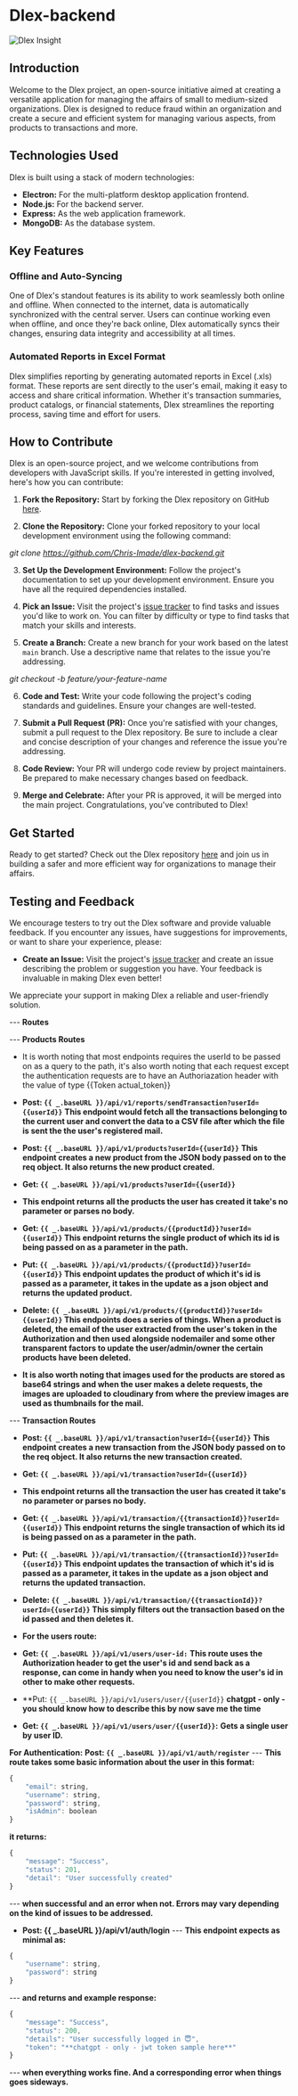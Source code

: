 # Dlex-backend

![Dlex Insight](./assets/images/dlex.png)

## Introduction

Welcome to the Dlex project, an open-source initiative aimed at creating a versatile application for managing the affairs of small to medium-sized organizations. Dlex is designed to reduce fraud within an organization and create a secure and efficient system for managing various aspects, from products to transactions and more.

## Technologies Used

Dlex is built using a stack of modern technologies:

- **Electron:** For the multi-platform desktop application frontend.
- **Node.js:** For the backend server.
- **Express:** As the web application framework.
- **MongoDB:** As the database system.

## Key Features

### Offline and Auto-Syncing

One of Dlex's standout features is its ability to work seamlessly both online and offline. When connected to the internet, data is automatically synchronized with the central server. Users can continue working even when offline, and once they're back online, Dlex automatically syncs their changes, ensuring data integrity and accessibility at all times.

### Automated Reports in Excel Format

Dlex simplifies reporting by generating automated reports in Excel (.xls) format. These reports are sent directly to the user's email, making it easy to access and share critical information. Whether it's transaction summaries, product catalogs, or financial statements, Dlex streamlines the reporting process, saving time and effort for users.

## How to Contribute

Dlex is an open-source project, and we welcome contributions from developers with JavaScript skills. If you're interested in getting involved, here's how you can contribute:

1. **Fork the Repository:** Start by forking the Dlex repository on GitHub [here](https://github.com/Chris-Imade/dlex-backend).

2. **Clone the Repository:** Clone your forked repository to your local development environment using the following command:

*git clone https://github.com/Chris-Imade/dlex-backend.git*


3. **Set Up the Development Environment:** Follow the project's documentation to set up your development environment. Ensure you have all the required dependencies installed.

4. **Pick an Issue:** Visit the project's [issue tracker](https://github.com/Chris-Imade/dlex-backend/issues) to find tasks and issues you'd like to work on. You can filter by difficulty or type to find tasks that match your skills and interests.

5. **Create a Branch:** Create a new branch for your work based on the latest `main` branch. Use a descriptive name that relates to the issue you're addressing.

*git checkout -b feature/your-feature-name*

6. **Code and Test:** Write your code following the project's coding standards and guidelines. Ensure your changes are well-tested.

7. **Submit a Pull Request (PR):** Once you're satisfied with your changes, submit a pull request to the Dlex repository. Be sure to include a clear and concise description of your changes and reference the issue you're addressing.

8. **Code Review:** Your PR will undergo code review by project maintainers. Be prepared to make necessary changes based on feedback.

9. **Merge and Celebrate:** After your PR is approved, it will be merged into the main project. Congratulations, you've contributed to Dlex!

## Get Started

Ready to get started? Check out the Dlex repository [here](https://github.com/Chris-Imade/dlex-backend) and join us in building a safer and more efficient way for organizations to manage their affairs.

## Testing and Feedback

We encourage testers to try out the Dlex software and provide valuable feedback. If you encounter any issues, have suggestions for improvements, or want to share your experience, please:

- **Create an Issue:** Visit the project's [issue tracker](https://github.com/Chris-Imade/dlex-backend/issues) and create an issue describing the problem or suggestion you have. Your feedback is invaluable in making Dlex even better!

We appreciate your support in making Dlex a reliable and user-friendly solution.

--- **Routes**

--- **Products Routes**

- It is worth noting that most endpoints requires the userId to be passed on as a query to the path, it's also worth noting that each request except the authentication requests are to have an Authoriazation header with the value of type {{Token actual_token}}

- **Post: `{{ _.baseURL }}/api/v1/reports/sendTransaction?userId={{userId}}`**
**This endpoint would fetch all the transactions belonging to the current user and convert the data to a CSV file after which the file is sent the the user's registered mail.**

- **Post: `{{ _.baseURL }}/api/v1/products?userId={{userId}}`**
**This endpoint creates a new product from the JSON body passed on to the req object. It also returns the new product created.**

- **Get: `{{ _.baseURL }}/api/v1/products?userId={{userId}}`**
- **This endpoint returns all the products the user has created it take's no parameter or parses no body.**

- **Get: `{{ _.baseURL }}/api/v1/products/{{productId}}?userId={{userId}}` This endpoint returns the single product of which its id is being passed on as a parameter in the path.**

- **Put: `{{ _.baseURL }}/api/v1/products/{{productId}}?userId={{userId}}` This endpoint updates the product of which it's id is passed as a parameter, it takes in the update as a json object and returns the updated product.**

- **Delete: `{{ _.baseURL }}/api/v1/products/{{productId}}?userId={{userId}}` This endpoints does a series of things. When a product is deleted, the email of the user extracted from the user's token in the Authorization and then used alongside nodemailer and some other transparent factors to update the user/admin/owner the certain products have been deleted.**

- **It is also worth noting that images used for the products are stored as base64 strings and when the user makes a delete requests, the images are uploaded to cloudinary from where the preview images are used as thumbnails for the mail.**

--- **Transaction Routes**


- **Post: `{{ _.baseURL }}/api/v1/transaction?userId={{userId}}`**
**This endpoint creates a new transaction from the JSON body passed on to the req object. It also returns the new transaction created.**

- **Get: `{{ _.baseURL }}/api/v1/transaction?userId={{userId}}`**
- **This endpoint returns all the transaction the user has created it take's no parameter or parses no body.**

- **Get: `{{ _.baseURL }}/api/v1/transaction/{{transactionId}}?userId={{userId}}` This endpoint returns the single transaction of which its id is being passed on as a parameter in the path.**

- **Put: `{{ _.baseURL }}/api/v1/transaction/{{transactionId}}?userId={{userId}}` This endpoint updates the transaction of which it's id is passed as a parameter, it takes in the update as a json object and returns the updated transaction.**

- **Delete: `{{ _.baseURL }}/api/v1/transaction/{{transactionId}}?userId={{userId}}` This simply filters out the transaction based on the id passed and then deletes it.**


- **For the users route:**
- **Get: `{{ _.baseURL }}/api/v1/users/user-id:`**
**This route uses the Authorization header to get the user's id and send back as a response, can come in handy when you need to know the user's id in other to make other requests.**

- **Put: `{{ _.baseURL }}/api/v1/users/user/{{userId}}` **chatgpt - only - you should know how to describe this by now save me the time**

- **Get: `{{ _.baseURL }}/api/v1/users/user/{{userId}}`:**
**Gets a single user by user ID.**

**For Authentication:**
**Post: `{{ _.baseURL }}/api/v1/auth/register`**
--- **This route takes some basic information about the user in this format:**
```javascript
{
	"email": string,
	"username": string,
	"password": string,
	"isAdmin": boolean
}
```

**it returns:**
```javascript
{
	"message": "Success",
	"status": 201,
	"detail": "User successfully created"
} 
```
--- **when successful and an error when not. Errors may vary depending on the kind of issues to be addressed.**

- **Post: {{ _.baseURL }}/api/v1/auth/login**
--- **This endpoint expects as minimal as:**
```javascript
{
	"username": string,
	"password": string
}
```

--- **and returns and example response:**
```javascript
{
	"message": "Success",
	"status": 200,
	"details": "User successfully logged in 😇",
	"token": "**chatgpt - only - jwt token sample here**"
}
```

--- **when everything works fine. And a corresponding error when things goes sideways.**